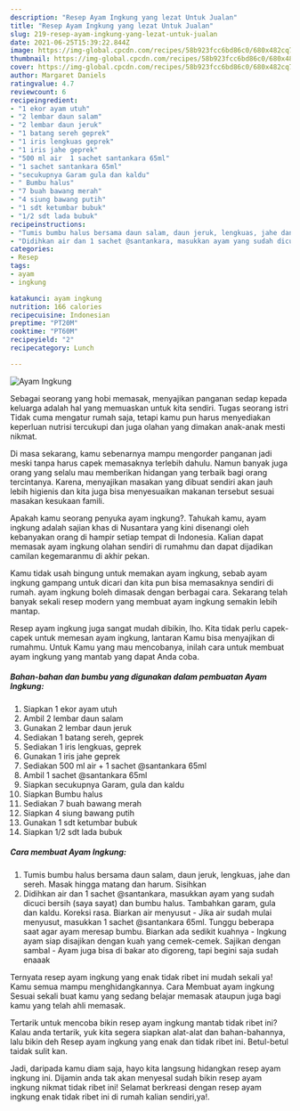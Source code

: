 ```yaml
---
description: "Resep Ayam Ingkung yang lezat Untuk Jualan"
title: "Resep Ayam Ingkung yang lezat Untuk Jualan"
slug: 219-resep-ayam-ingkung-yang-lezat-untuk-jualan
date: 2021-06-25T15:39:22.844Z
image: https://img-global.cpcdn.com/recipes/58b923fcc6bd86c0/680x482cq70/ayam-ingkung-foto-resep-utama.jpg
thumbnail: https://img-global.cpcdn.com/recipes/58b923fcc6bd86c0/680x482cq70/ayam-ingkung-foto-resep-utama.jpg
cover: https://img-global.cpcdn.com/recipes/58b923fcc6bd86c0/680x482cq70/ayam-ingkung-foto-resep-utama.jpg
author: Margaret Daniels
ratingvalue: 4.7
reviewcount: 6
recipeingredient:
- "1 ekor ayam utuh"
- "2 lembar daun salam"
- "2 lembar daun jeruk"
- "1 batang sereh geprek"
- "1 iris lengkuas geprek"
- "1 iris jahe geprek"
- "500 ml air  1 sachet santankara 65ml"
- "1 sachet santankara 65ml"
- "secukupnya Garam gula dan kaldu"
- " Bumbu halus"
- "7 buah bawang merah"
- "4 siung bawang putih"
- "1 sdt ketumbar bubuk"
- "1/2 sdt lada bubuk"
recipeinstructions:
- "Tumis bumbu halus bersama daun salam, daun jeruk, lengkuas, jahe dan sereh. Masak hingga matang dan harum. Sisihkan"
- "Didihkan air dan 1 sachet @santankara, masukkan ayam yang sudah dicuci bersih (saya sayat) dan bumbu halus. Tambahkan garam, gula dan kaldu. Koreksi rasa. Biarkan air menyusut Jika air sudah mulai menyusut, masukkan 1 sachet @santankara 65ml. Tunggu beberapa saat agar ayam meresap bumbu. Biarkan ada sedikit kuahnya Ingkung ayam siap disajikan dengan kuah yang cemek-cemek. Sajikan dengan sambal Ayam juga bisa di bakar ato digoreng, tapi begini saja sudah enaaak"
categories:
- Resep
tags:
- ayam
- ingkung

katakunci: ayam ingkung 
nutrition: 166 calories
recipecuisine: Indonesian
preptime: "PT20M"
cooktime: "PT60M"
recipeyield: "2"
recipecategory: Lunch

---
```



![Ayam Ingkung](https://img-global.cpcdn.com/recipes/58b923fcc6bd86c0/680x482cq70/ayam-ingkung-foto-resep-utama.jpg)

Sebagai seorang yang hobi memasak, menyajikan panganan sedap kepada keluarga adalah hal yang memuaskan untuk kita sendiri. Tugas seorang istri Tidak cuma mengatur rumah saja, tetapi kamu pun harus menyediakan keperluan nutrisi tercukupi dan juga olahan yang dimakan anak-anak mesti nikmat.

Di masa  sekarang, kamu sebenarnya mampu mengorder panganan jadi meski tanpa harus capek memasaknya terlebih dahulu. Namun banyak juga orang yang selalu mau memberikan hidangan yang terbaik bagi orang tercintanya. Karena, menyajikan masakan yang dibuat sendiri akan jauh lebih higienis dan kita juga bisa menyesuaikan makanan tersebut sesuai masakan kesukaan famili. 



Apakah kamu seorang penyuka ayam ingkung?. Tahukah kamu, ayam ingkung adalah sajian khas di Nusantara yang kini disenangi oleh kebanyakan orang di hampir setiap tempat di Indonesia. Kalian dapat memasak ayam ingkung olahan sendiri di rumahmu dan dapat dijadikan camilan kegemaranmu di akhir pekan.

Kamu tidak usah bingung untuk memakan ayam ingkung, sebab ayam ingkung gampang untuk dicari dan kita pun bisa memasaknya sendiri di rumah. ayam ingkung boleh dimasak dengan berbagai cara. Sekarang telah banyak sekali resep modern yang membuat ayam ingkung semakin lebih mantap.

Resep ayam ingkung juga sangat mudah dibikin, lho. Kita tidak perlu capek-capek untuk memesan ayam ingkung, lantaran Kamu bisa menyajikan di rumahmu. Untuk Kamu yang mau mencobanya, inilah cara untuk membuat ayam ingkung yang mantab yang dapat Anda coba.

<!--inarticleads1-->

##### Bahan-bahan dan bumbu yang digunakan dalam pembuatan Ayam Ingkung:

1. Siapkan 1 ekor ayam utuh
1. Ambil 2 lembar daun salam
1. Gunakan 2 lembar daun jeruk
1. Sediakan 1 batang sereh, geprek
1. Sediakan 1 iris lengkuas, geprek
1. Gunakan 1 iris jahe geprek
1. Sediakan 500 ml air + 1 sachet @santankara 65ml
1. Ambil 1 sachet @santankara 65ml
1. Siapkan secukupnya Garam, gula dan kaldu
1. Siapkan  Bumbu halus
1. Sediakan 7 buah bawang merah
1. Siapkan 4 siung bawang putih
1. Gunakan 1 sdt ketumbar bubuk
1. Siapkan 1/2 sdt lada bubuk




<!--inarticleads2-->

##### Cara membuat Ayam Ingkung:

1. Tumis bumbu halus bersama daun salam, daun jeruk, lengkuas, jahe dan sereh. Masak hingga matang dan harum. Sisihkan
1. Didihkan air dan 1 sachet @santankara, masukkan ayam yang sudah dicuci bersih (saya sayat) dan bumbu halus. Tambahkan garam, gula dan kaldu. Koreksi rasa. Biarkan air menyusut - Jika air sudah mulai menyusut, masukkan 1 sachet @santankara 65ml. Tunggu beberapa saat agar ayam meresap bumbu. Biarkan ada sedikit kuahnya - Ingkung ayam siap disajikan dengan kuah yang cemek-cemek. Sajikan dengan sambal - Ayam juga bisa di bakar ato digoreng, tapi begini saja sudah enaaak




Ternyata resep ayam ingkung yang enak tidak ribet ini mudah sekali ya! Kamu semua mampu menghidangkannya. Cara Membuat ayam ingkung Sesuai sekali buat kamu yang sedang belajar memasak ataupun juga bagi kamu yang telah ahli memasak.

Tertarik untuk mencoba bikin resep ayam ingkung mantab tidak ribet ini? Kalau anda tertarik, yuk kita segera siapkan alat-alat dan bahan-bahannya, lalu bikin deh Resep ayam ingkung yang enak dan tidak ribet ini. Betul-betul taidak sulit kan. 

Jadi, daripada kamu diam saja, hayo kita langsung hidangkan resep ayam ingkung ini. Dijamin anda tak akan menyesal sudah bikin resep ayam ingkung nikmat tidak ribet ini! Selamat berkreasi dengan resep ayam ingkung enak tidak ribet ini di rumah kalian sendiri,ya!.

